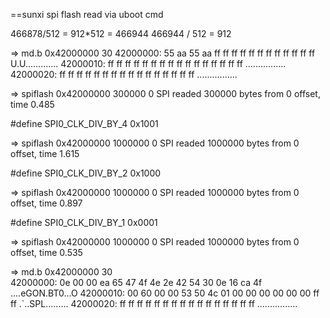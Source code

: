 ==sunxi spi flash read via uboot cmd

466878/512 = 
912*512 = 466944
466944 / 512 = 912

=> md.b 0x42000000 30
42000000: 55 aa 55 aa ff ff ff ff ff ff ff ff ff ff ff ff    U.U.............
42000010: ff ff ff ff ff ff ff ff ff ff ff ff ff ff ff ff    ................
42000020: ff ff ff ff ff ff ff ff ff ff ff ff ff ff ff ff    ................

=> spiflash 0x42000000 300000 0
SPI readed 300000 bytes from 0 offset, time 0.485


#define SPI0_CLK_DIV_BY_4           0x1001

=> spiflash 0x42000000 1000000 0
SPI readed 1000000 bytes from 0 offset, time 1.615

#define SPI0_CLK_DIV_BY_2           0x1000

=> spiflash 0x42000000 1000000 0
SPI readed 1000000 bytes from 0 offset, time 0.897

#define SPI0_CLK_DIV_BY_1           0x0001

=> spiflash 0x42000000 1000000 0
SPI readed 1000000 bytes from 0 offset, time 0.535

=> md.b 0x42000000 30      
42000000: 0e 00 00 ea 65 47 4f 4e 2e 42 54 30 0e 16 ca 4f    ....eGON.BT0...O
42000010: 00 60 00 00 53 50 4c 01 00 00 00 00 00 00 ff ff    .`..SPL.........
42000020: ff ff ff ff ff ff ff ff ff ff ff ff ff ff ff ff    ................

